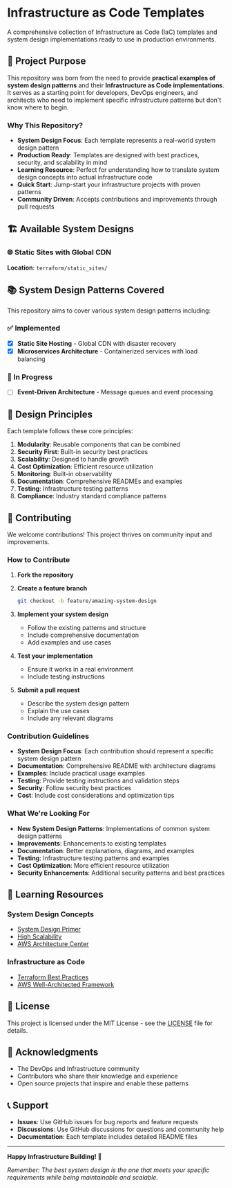 # Infrastructure as Code Templates

A comprehensive collection of Infrastructure as Code (IaC) templates and system design implementations ready to use in production environments.

## 🎯 Project Purpose

This repository was born from the need to provide **practical examples of system design patterns** and their **Infrastructure as Code implementations**. It serves as a starting point for developers, DevOps engineers, and architects who need to implement specific infrastructure patterns but don't know where to begin.

### Why This Repository?

- **System Design Focus**: Each template represents a real-world system design pattern
- **Production Ready**: Templates are designed with best practices, security, and scalability in mind
- **Learning Resource**: Perfect for understanding how to translate system design concepts into actual infrastructure code
- **Quick Start**: Jump-start your infrastructure projects with proven patterns
- **Community Driven**: Accepts contributions and improvements through pull requests

## 🏗️ Available System Designs

### 🌐 Static Sites with Global CDN
**Location**: `terraform/static_sites/`

## 📚 System Design Patterns Covered

This repository aims to cover various system design patterns including:

### ✅ Implemented

- [x] **Static Site Hosting** - Global CDN with disaster recovery
- [X] **Microservices Architecture** - Containerized services with load balancing

### 🔄 In Progress

- [ ] **Event-Driven Architecture** - Message queues and event processing

## 🎨 Design Principles

Each template follows these core principles:

1. **Modularity**: Reusable components that can be combined
2. **Security First**: Built-in security best practices
3. **Scalability**: Designed to handle growth
4. **Cost Optimization**: Efficient resource utilization
5. **Monitoring**: Built-in observability
6. **Documentation**: Comprehensive READMEs and examples
7. **Testing**: Infrastructure testing patterns
8. **Compliance**: Industry standard compliance patterns

## 🤝 Contributing

We welcome contributions! This project thrives on community input and improvements.

### How to Contribute

1. **Fork the repository**
2. **Create a feature branch**

   ```bash
   git checkout -b feature/amazing-system-design
   ```

3. **Implement your system design**
   - Follow the existing patterns and structure
   - Include comprehensive documentation
   - Add examples and use cases
4. **Test your implementation**
   - Ensure it works in a real environment
   - Include testing instructions
5. **Submit a pull request**
   - Describe the system design pattern
   - Explain the use cases
   - Include any relevant diagrams

### Contribution Guidelines

- **System Design Focus**: Each contribution should represent a specific system design pattern
- **Documentation**: Comprehensive README with architecture diagrams
- **Examples**: Include practical usage examples
- **Testing**: Provide testing instructions and validation steps
- **Security**: Follow security best practices
- **Cost**: Include cost considerations and optimization tips

### What We're Looking For

- **New System Design Patterns**: Implementations of common system design patterns
- **Improvements**: Enhancements to existing templates
- **Documentation**: Better explanations, diagrams, and examples
- **Testing**: Infrastructure testing patterns and examples
- **Cost Optimization**: More efficient resource utilization
- **Security Enhancements**: Additional security patterns and best practices

## 📖 Learning Resources

### System Design Concepts

- [System Design Primer](https://github.com/donnemartin/system-design-primer)
- [High Scalability](http://highscalability.com/)
- [AWS Architecture Center](https://aws.amazon.com/architecture/)

### Infrastructure as Code

- [Terraform Best Practices](https://www.terraform.io/docs/cloud/guides/recommended-practices/index.html)
- [AWS Well-Architected Framework](https://aws.amazon.com/architecture/well-architected/)

## 📄 License

This project is licensed under the MIT License - see the [LICENSE](LICENSE) file for details.

## 🙏 Acknowledgments

- The DevOps and Infrastructure community
- Contributors who share their knowledge and experience
- Open source projects that inspire and enable these patterns

## 📞 Support

- **Issues**: Use GitHub issues for bug reports and feature requests
- **Discussions**: Use GitHub discussions for questions and community help
- **Documentation**: Each template includes detailed README files

---

**Happy Infrastructure Building! 🚀**

*Remember: The best system design is the one that meets your specific requirements while being maintainable and scalable.*
